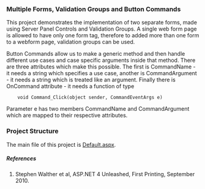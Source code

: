 ﻿### Multiple Forms, Validation Groups and Button Commands
This project demonstrates the implementation of two separate forms, made using 
Server Panel Controls and Validation Groups. A single web form page is allowed to 
have only one form tag, therefore to added more than one form to a webform page, 
validation groups can be used.

Button Commands allow us to make a generic method and then handle different use 
cases and case specific arguments inside that method. There are three attributes 
which make this possible. The first is CommandName - it needs a string which 
specifies a use case, another is CommandArgument - it needs a string which is 
treated like an argument. Finally there is OnCommand attribute - it needs a function 
of type

        void Command_Click(object sender, CommandEventArgs e)
Parameter e has two members CommandName and CommandArgument which are mapped to
their respective attributes.

### Project Structure
The main file of this project is [Default.aspx](Default.aspx).

##### References
1. Stephen Walther et al, ASP.NET 4 Unleashed, First Printing, September 2010.
